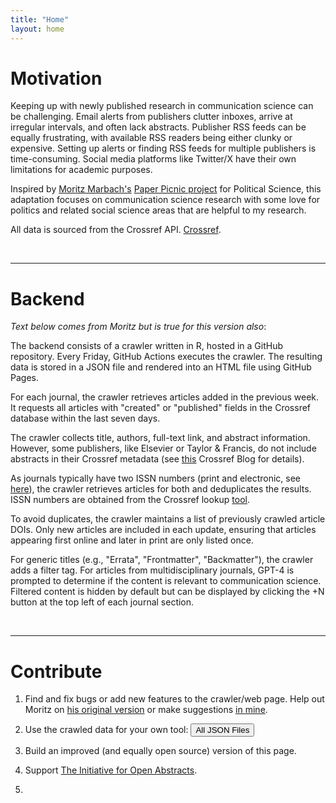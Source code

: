 ```yaml
---
title: "Home"
layout: home
---
```


# Motivation #

Keeping up with newly published research in communication science can be challenging. Email alerts from publishers clutter inboxes, arrive at irregular intervals, and often lack abstracts. Publisher RSS feeds can be equally frustrating, with available RSS readers being either clunky or expensive. Setting up alerts or finding RSS feeds for multiple publishers is time-consuming. Social media platforms like Twitter/X have their own limitations for academic purposes.

Inspired by [Moritz Marbach's](https://www.moritz-marbach.com/) 
[Paper Picnic project](https://paper-picnic.com) for
Political Science, this adaptation focuses on communication science research with 
some love for politics and related social science areas that are helpful to my
research.

All data is sourced from the Crossref API. 
[Crossref](https://www.crossref.org/community/).

<br>
<hr>

# Backend #

*Text below comes from Moritz but is true for this version also*:

The backend consists of a crawler written in R, hosted in a GitHub repository. 
Every Friday, GitHub Actions executes the crawler. The resulting data is stored 
in a JSON file and rendered into an HTML file using GitHub Pages.

For each journal, the crawler retrieves articles added in the previous week. It
requests all articles with "created" or "published" fields in the Crossref 
database within the last seven days.

The crawler collects title, authors, full-text link, and abstract information. 
However, some publishers, like Elsevier or Taylor & Francis, do not include 
abstracts in their Crossref metadata (see [this](https://www.crossref.org/blog/i4oa-hall-of-fame-2023-edition/) Crossref Blog for details).

As journals typically have two ISSN numbers (print and electronic, see 
[here](https://en.wikipedia.org/wiki/ISSN)), the crawler retrieves articles for
both and deduplicates the results. ISSN numbers are obtained from the Crossref
lookup [tool](https://www.crossref.org/titleList/).

To avoid duplicates, the crawler maintains a list of previously crawled article 
DOIs. Only new articles are included in each update, ensuring that articles 
appearing first online and later in print are only listed once.

For generic titles (e.g., "Errata", "Frontmatter", "Backmatter"), the crawler 
adds a filter tag. For articles from multidisciplinary journals, GPT-4 is 
prompted to determine if the content is relevant to communication science. 
Filtered content is hidden by default but can be displayed by clicking the +N 
button at the top left of each journal section.

<br>

<hr>

# Contribute #

1. Find and fix bugs or add new features to the crawler/web page. Help out
Moritz on [his original version](https://github.com/sumtxt/picnic) or make 
suggestions [in mine](https://github.com/jacob-long/picnic).

2. Use the crawled data for your own tool: <button type="button" class="align-items-center btn btn-primary btn-sm rounded-pill" data-bs-toggle="modal" data-bs-target="#jsonlist">All JSON Files</button>

3. Build an improved (and equally open source) version of this page.

4. Support [The Initiative for Open Abstracts](https://i4oa.org/).

5. <script type="text/javascript" src="https://cdnjs.buymeacoffee.com/1.0.0/button.prod.min.js" data-name="bmc-button" data-slug="mmarbach" data-color="#FFDD00" data-emoji="☕"  data-font="Cookie" data-text="Buy Moritz a coffee for doing the legwork." data-outline-color="#000000" data-font-color="#000000" data-coffee-color="#ffffff" ></script>

